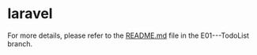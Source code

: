 # laravel
For more details, please refer to the [README.md](https://github.com/Kazuma275/laravel/blob/E01---TodoList/README.md) file in the E01---TodoList branch.
